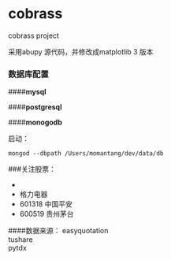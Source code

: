 # cobrass
cobrass project

采用abupy 源代码，并修改成matplotlib 3 版本


### 数据库配置
####**mysql**

####**postgresql**

####**monogodb**

启动：  
```
mongod --dbpath /Users/momantang/dev/data/db

```
###关注股票：

- 
- 格力电器
- 601318 中国平安
- 600519 贵州茅台

####数据来源：
easyquotation<br>
tushare<br>
pytdx